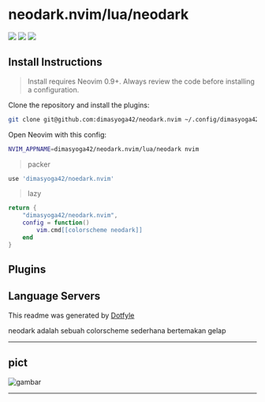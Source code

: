 # neodark.nvim/lua/neodark

<a href="https://dotfyle.com/dimasyoga42/neodarknvim-lua-neodark"><img src="https://dotfyle.com/dimasyoga42/neodarknvim-lua-neodark/badges/plugins?style=flat" /></a>
<a href="https://dotfyle.com/dimasyoga42/neodarknvim-lua-neodark"><img src="https://dotfyle.com/dimasyoga42/neodarknvim-lua-neodark/badges/leaderkey?style=flat" /></a>
<a href="https://dotfyle.com/dimasyoga42/neodarknvim-lua-neodark"><img src="https://dotfyle.com/dimasyoga42/neodarknvim-lua-neodark/badges/plugin-manager?style=flat" /></a>


## Install Instructions

 > Install requires Neovim 0.9+. Always review the code before installing a configuration.

Clone the repository and install the plugins:

```sh
git clone git@github.com:dimasyoga42/neodark.nvim ~/.config/dimasyoga42/neodark.nvim
```

Open Neovim with this config:

```sh
NVIM_APPNAME=dimasyoga42/neodark.nvim/lua/neodark nvim
```
> packer

```lua
use 'dimasyoga42/noedark.nvim'
```

> lazy

```lua
return {
    "dimasyoga42/neodark.nvim",
    config = function()
        vim.cmd[[colorscheme neodark]]
    end
}

```


## Plugins

## Language Servers



 This readme was generated by [Dotfyle](https://dotfyle.com)

neodark adalah sebuah colorscheme sederhana bertemakan gelap


---
## pict


![gambar](https://i.ibb.co.com/GcsV36Z/Screenshot-2025-01-12-024152.png)

---



